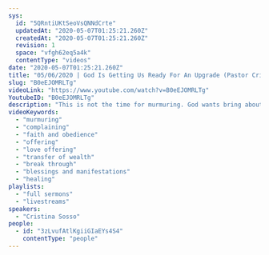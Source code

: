 ```yaml
---
sys:
  id: "5QRntiUKtSeoVsQNNdCrte"
  updatedAt: "2020-05-07T01:25:21.260Z"
  createdAt: "2020-05-07T01:25:21.260Z"
  revision: 1
  space: "vfgh62eq5a4k"
  contentType: "videos"
date: "2020-05-07T01:25:21.260Z"
title: "05/06/2020 | God Is Getting Us Ready For An Upgrade (Pastor Cristina Sosso)"
slug: "B0eEJOMRLTg"
videoLink: "https://www.youtube.com/watch?v=B0eEJOMRLTg"
YoutubeID: "B0eEJOMRLTg"
description: "This is not the time for murmuring. God wants bring about an upgrade in our life. Let us be faithful and obey Him. Let us also bring Him an offering that will be pleasing to his sight. This sermon was delivered by Pastor Cristina Sosso at Freedom Fellowship Church International on May 6, 2020."
videoKeywords:
  - "murmuring"
  - "complaining"
  - "faith and obedience"
  - "offering"
  - "love offering"
  - "transfer of wealth"
  - "break through"
  - "blessings and manifestations"
  - "healing"
playlists:
  - "full sermons"
  - "livestreams"
speakers:
  - "Cristina Sosso"
people:
  - id: "3zLvufAtlKgiiGIaEYs4S4"
    contentType: "people"
---
```

